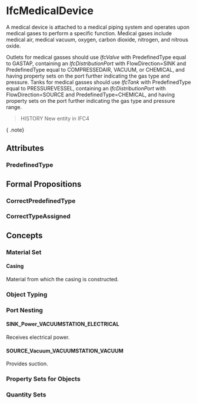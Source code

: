 # IfcMedicalDevice

A medical device is attached to a medical piping system and operates upon medical gases to perform a specific function. Medical gases include medical air, medical vacuum, oxygen, carbon dioxide, nitrogen, and nitrous oxide.

Outlets for medical gasses should use _IfcValve_ with PredefinedType equal to GASTAP, containing an _IfcDistributionPort_ with FlowDirection=SINK and PredefinedType equal to COMPRESSEDAIR, VACUUM, or CHEMICAL, and having property sets on the port further indicating the gas type and pressure. Tanks for medical gasses should use _IfcTank_ with PredefinedType equal to PRESSUREVESSEL, containing an _IfcDistributionPort_ with FlowDirection=SOURCE and PredefinedType=CHEMICAL, and having property sets on the port further indicating the gas type and pressure range.

> HISTORY  New entity in IFC4

{ .note}
>

## Attributes

### PredefinedType


## Formal Propositions

### CorrectPredefinedType


### CorrectTypeAssigned

## Concepts

### Material Set



#### Casing

Material from which the casing is constructed.

### Object Typing



### Port Nesting



#### SINK_Power_VACUUMSTATION_ELECTRICAL

Receives electrical power.

#### SOURCE_Vacuum_VACUUMSTATION_VACUUM

Provides suction.

### Property Sets for Objects



### Quantity Sets



